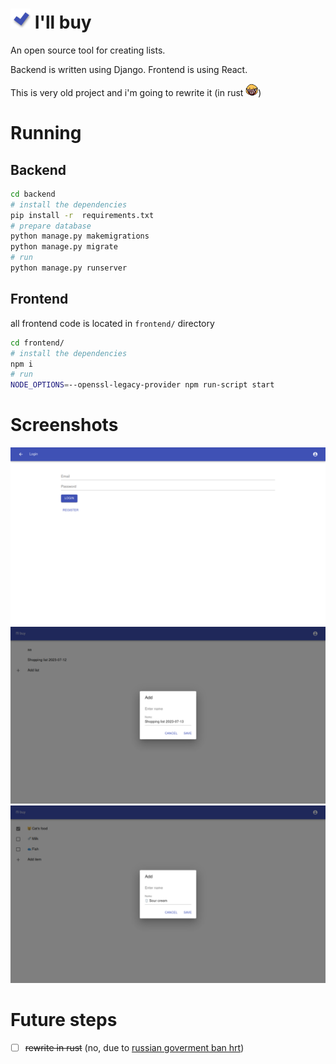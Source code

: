 # <img src="images/logo.svg" height="32px"/> I'll buy

An open source tool for creating lists.


Backend is written using Django.
Frontend is using React.

This is very old project and i'm going to rewrite it (in rust <img src="images/evil.png" height="20px"/>)

# Running 
## Backend
```bash
cd backend
# install the dependencies
pip install -r  requirements.txt
# prepare database
python manage.py makemigrations
python manage.py migrate
# run
python manage.py runserver
```

## Frontend
all frontend code is located in `frontend/` directory
```bash
cd frontend/
# install the dependencies
npm i
# run
NODE_OPTIONS=--openssl-legacy-provider npm run-script start
```

# Screenshots 
![login page](images/login.png)
![list of lists](images/lists_list.png)
![shopping list](images/shopping_list.png)

# Future steps 
- [ ] ~~rewrite in rust~~ (no, due to [russian goverment ban hrt](https://meduza.io/en/feature/2023/06/12/they-re-taking-our-futures-away))

